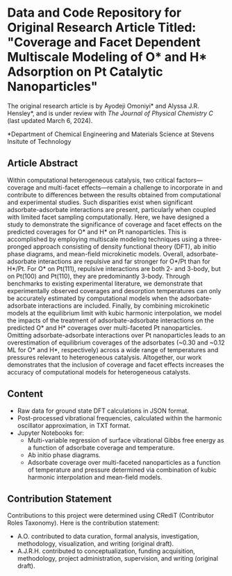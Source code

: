 # Data and Code Repository for Original Research Article Titled: "Coverage and Facet Dependent Multiscale Modeling of O* and H* Adsorption on Pt Catalytic Nanoparticles"
The original research article is by Ayodeji Omoniyi* and Alyssa J.R. Hensley*, and is under review with _The Journal of Physical Chemistry C_ (last updated March 6, 2024).

*Department of Chemical Engineering and Materials Science at Stevens Insitute of Technology

## Article Abstract
Within computational heterogeneous catalysis, two critical factors—coverage and multi-facet effects—remain a challenge to incorporate in and contribute to differences between the results obtained from computational and experimental studies. Such disparities exist when significant adsorbate-adsorbate interactions are present, particularly when coupled with limited facet sampling computationally. Here, we have designed a study to demonstrate the significance of coverage and facet effects on the predicted coverages for O* and H* on Pt nanoparticles. This is accomplished by employing multiscale modeling techniques using a three-pronged approach consisting of density functional theory (DFT), ab initio phase diagrams, and mean-field microkinetic models. Overall, adsorbate-adsorbate interactions are repulsive and far stronger for O*/Pt than for H*/Pt. For O* on Pt(111), repulsive interactions are both 2- and 3-body, but on Pt(100) and Pt(110), they are predominantly 3-body. Through benchmarks to existing experimental literature, we demonstrate that experimentally observed coverages and desorption temperatures can only be accurately estimated by computational models when the adsorbate-adsorbate interactions are included. Finally, by combining microkinetic models at the equilibrium limit with kubic harmonic interpolation, we model the impacts of the treatment of adsorbate-adsorbate interactions on the predicted O* and H* coverages over multi-faceted Pt nanoparticles. Omitting adsorbate-adsorbate interactions over Pt nanoparticles leads to an overestimation of equilibrium coverages of the adsorbates (~0.30 and ~0.12 ML for O* and H*, respectively) across a wide range of temperatures and pressures relevant to heterogeneous catalysis. Altogether, our work demonstrates that the inclusion of coverage and facet effects increases the accuracy of computational models for heterogeneous catalysts.

## Content
- Raw data for ground state DFT calculations in JSON format.
- Post-processed vibrational frequencies, calculated within the harmonic oscillator approximation, in TXT format.
- Jupyter Notebooks for:
  - Multi-variable regression of surface vibrational Gibbs free energy as a function of adsorbate coverage and temperature.
  - Ab initio phase diagrams.
  - Adsorbate coverage over multi-faceted nanoparticles as a function of temperature and pressure determined via combination of kubic harmonic interpolation and mean-field models. 

## Contribution Statement
Contributions to this project were determined using CRediT (Contributor Roles Taxonomy). Here is the contribution statement:
- A.O. contributed to data curation, formal analysis, investigation, methodology, visualization, and writing (original draft).
- A.J.R.H. contributed to conceptualization, funding acquisition, methodology, project administration, supervision, and writing (original draft).
